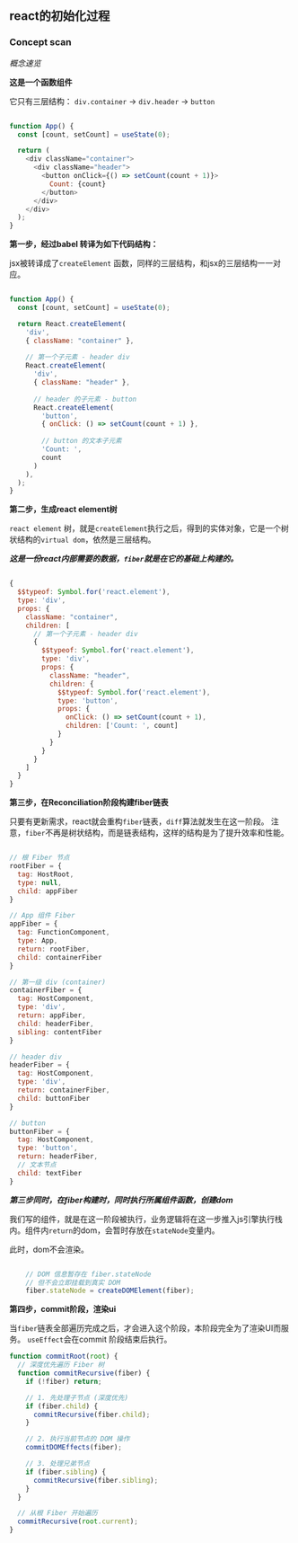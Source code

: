 ## react的初始化过程
### Concept scan
_概念速览_

**这是一个函数组件**

它只有三层结构： `div.container` → `div.header` → `button` 

```javascript

function App() {
  const [count, setCount] = useState(0);

  return (
    <div className="container">
      <div className="header">
        <button onClick={() => setCount(count + 1)}>
          Count: {count}
        </button>
      </div>
    </div>
  );
}

```
**第一步，经过babel 转译为如下代码结构：**

jsx被转译成了`createElement` 函数，同样的三层结构，和jsx的三层结构一一对应。

```javascript

function App() {
  const [count, setCount] = useState(0);

  return React.createElement(
    'div', 
    { className: "container" },
    
    // 第一个子元素 - header div
    React.createElement(
      'div', 
      { className: "header" },
      
      // header 的子元素 - button
      React.createElement(
        'button', 
        { onClick: () => setCount(count + 1) },
        
        // button 的文本子元素
        'Count: ', 
        count
      )
    ),
  );
}
```

**第二步，生成react element树**

`react element` 树，就是`createElement`执行之后，得到的实体对象，它是一个树状结构的`virtual dom`，依然是三层结构。

***这是一份react内部需要的数据，`fiber`就是在它的基础上构建的。***

```javascript

{
  $$typeof: Symbol.for('react.element'),
  type: 'div',
  props: {
    className: "container",
    children: [
      // 第一个子元素 - header div
      {
        $$typeof: Symbol.for('react.element'),
        type: 'div',
        props: {
          className: "header",
          children: {
            $$typeof: Symbol.for('react.element'),
            type: 'button',
            props: {
              onClick: () => setCount(count + 1),
              children: ['Count: ', count]
            }
          }
        }
      }
    ]
  }
}


```

**第三步，在Reconciliation阶段构建fiber链表**

只要有更新需求，react就会重构`fiber`链表，`diff`算法就发生在这一阶段。
注意，`fiber`不再是树状结构，而是链表结构，这样的结构是为了提升效率和性能。


```javascript

// 根 Fiber 节点
rootFiber = {
  tag: HostRoot,
  type: null,
  child: appFiber
}

// App 组件 Fiber
appFiber = {
  tag: FunctionComponent,
  type: App,
  return: rootFiber,
  child: containerFiber
}

// 第一级 div (container)
containerFiber = {
  tag: HostComponent,
  type: 'div',
  return: appFiber,
  child: headerFiber,
  sibling: contentFiber
}

// header div
headerFiber = {
  tag: HostComponent,
  type: 'div',
  return: containerFiber,
  child: buttonFiber
}

// button
buttonFiber = {
  tag: HostComponent,
  type: 'button',
  return: headerFiber,
  // 文本节点
  child: textFiber 
}

```

 ***第三步同时，在fiber构建时，同时执行所属组件函数，创建dom***

我们写的组件，就是在这一阶段被执行，业务逻辑将在这一步推入js引擎执行栈内。组件内`return`的dom，会暂时存放在`stateNode`变量内。

此时，dom不会渲染。

```javascript

    // DOM 信息暂存在 fiber.stateNode
    // 但不会立即挂载到真实 DOM
    fiber.stateNode = createDOMElement(fiber);


```


**第四步，commit阶段，渲染ui**

当`fiber`链表全部遍历完成之后，才会进入这个阶段，本阶段完全为了渲染UI而服务。
`useEffect`会在commit 阶段结束后执行。

```javascript
function commitRoot(root) {
  // 深度优先遍历 Fiber 树
  function commitRecursive(fiber) {
    if (!fiber) return;

    // 1. 先处理子节点 (深度优先)
    if (fiber.child) {
      commitRecursive(fiber.child);
    }

    // 2. 执行当前节点的 DOM 操作
    commitDOMEffects(fiber);

    // 3. 处理兄弟节点
    if (fiber.sibling) {
      commitRecursive(fiber.sibling);
    }
  }

  // 从根 Fiber 开始遍历
  commitRecursive(root.current);
}

```